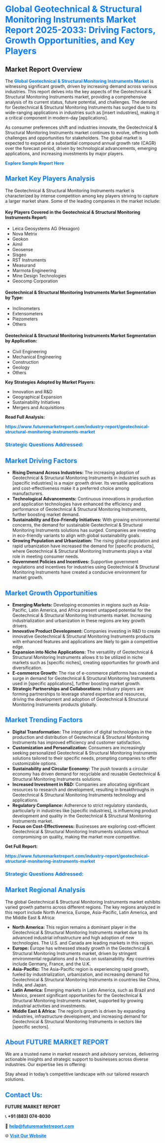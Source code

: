 <h1 style="color: #007BFF;">Global Geotechnical & Structural Monitoring Instruments Market Report 2025-2033: Driving Factors, Growth Opportunities, and Key Players</h1>

<section id="overview">
<h2>Market Report Overview</h2>
<p>The <a href="https://www.futuremarketreport.com/industry-report/geotechnical-structural-monitoring-instruments-market" style="color: #007BFF; text-decoration: none;"><strong>Global Geotechnical & Structural Monitoring Instruments Market</strong></a> is witnessing significant growth, driven by increasing demand across various industries. This report delves into the key aspects of the Geotechnical & Structural Monitoring Instruments market, providing a comprehensive analysis of its current status, future potential, and challenges. The demand for Geotechnical & Structural Monitoring Instruments has surged due to its wide-ranging applications in industries such as [insert industries], making it a critical component in modern-day [applications].</p>
<p>As consumer preferences shift and industries innovate, the Geotechnical & Structural Monitoring Instruments market continues to evolve, offering both challenges and opportunities for stakeholders. The global market is expected to expand at a substantial compound annual growth rate (CAGR) over the forecast period, driven by technological advancements, emerging applications, and increasing investments by major players.</p>
</section>

<section id="overview">
<p><a href="https://www.futuremarketreport.com/request-sample/reportId=27021" style="color: #007BFF; text-decoration: none;"><strong>Explore Sample Report Here</strong></a></p>
</section>

<section id="key-players">
<h2 style="color: #007BFF;">Market Key Players Analysis</h2>
<p>The Geotechnical & Structural Monitoring Instruments market is characterized by intense competition among key players striving to capture a larger market share. Some of the leading companies in the market include:</p>
<h4>Key Players Covered in the Geotechnical & Structural Monitoring Instruments Report:</h4>
<ul><li>Leica Geosystems AG (Hexagon)</li><li>Nova Metrix</li><li>Geokon</li><li>Aimil</li><li>Geosense</li><li>Sisgeo</li><li>RST Instruments</li><li>Measurand</li><li>Marmota Engineering</li><li>Mine Design Technologies</li><li>Geocomp Corporation</li></ul>
<h4>Geotechnical & Structural Monitoring Instruments Market Segmentation by Type:</h4>
<ul><li>Inclinometers</li><li>Extensometers</li><li>Piezometers</li><li>Others</li></ul>

<h4>Geotechnical & Structural Monitoring Instruments Market Segmentation by Application:</h4>
<ul><li>Civil Engineering</li><li>Mechanical Engineering</li><li>Construction</li><li>Geology</li><li>Others</li></ul>
<p><strong>Key Strategies Adopted by Market Players:</strong></p>
<ul>
<li>Innovation and R&D</li>
<li>Geographical Expansion</li>
<li>Sustainability Initiatives</li>
<li>Mergers and Acquisitions</li>
</ul>
</section>

<section>
<p><strong>Read Full Analysis: </strong></p><a href="https://www.futuremarketreport.com/industry-report/geotechnical-structural-monitoring-instruments-market" style="color: #007BFF; text-decoration: none;"><strong>https://www.futuremarketreport.com/industry-report/geotechnical-structural-monitoring-instruments-market</strong></a>
<h3 style="color: #007BFF;">Strategic Questions Addressed:</h3>
</section>

<section id="driving-factors">
<h2 style="color: #007BFF;">Market Driving Factors</h2>
<ul>
<li><strong>Rising Demand Across Industries:</strong> The increasing adoption of Geotechnical & Structural Monitoring Instruments in industries such as [specific industries] is a major growth driver. Its versatile applications and cost-effectiveness make it a preferred choice among manufacturers.</li>
<li><strong>Technological Advancements:</strong> Continuous innovations in production and application technologies have enhanced the efficiency and performance of Geotechnical & Structural Monitoring Instruments, further boosting market demand.</li>
<li><strong>Sustainability and Eco-Friendly Initiatives:</strong> With growing environmental concerns, the demand for sustainable Geotechnical & Structural Monitoring Instruments solutions has surged. Companies are investing in eco-friendly variants to align with global sustainability goals.</li>
<li><strong>Growing Population and Urbanization:</strong> The rising global population and rapid urbanization have increased the demand for [specific products], where Geotechnical & Structural Monitoring Instruments plays a vital role in meeting consumer needs.</li>
<li><strong>Government Policies and Incentives:</strong> Supportive government regulations and incentives for industries using Geotechnical & Structural Monitoring Instruments have created a conducive environment for market growth.</li>
</ul>
</section>

<section id="growth-opportunities">
<h2 style="color: #007BFF;">Market Growth Opportunities</h2>
<ul>
<li><strong>Emerging Markets:</strong> Developing economies in regions such as Asia-Pacific, Latin America, and Africa present untapped potential for the Geotechnical & Structural Monitoring Instruments market. Increasing industrialization and urbanization in these regions are key growth drivers.</li>
<li><strong>Innovative Product Development:</strong> Companies investing in R&D to create innovative Geotechnical & Structural Monitoring Instruments products with enhanced features and applications are likely to gain a competitive edge.</li>
<li><strong>Expansion into Niche Applications:</strong> The versatility of Geotechnical & Structural Monitoring Instruments allows it to be utilized in niche markets such as [specific niches], creating opportunities for growth and diversification.</li>
<li><strong>E-commerce Growth:</strong> The rise of e-commerce platforms has created a surge in demand for Geotechnical & Structural Monitoring Instruments used in [specific applications], further boosting market growth.</li>
<li><strong>Strategic Partnerships and Collaborations:</strong> Industry players are forming partnerships to leverage shared expertise and resources, driving the development and adoption of Geotechnical & Structural Monitoring Instruments products globally.</li>
</ul>
</section>

<section id="trending-factors">
<h2 style="color: #007BFF;">Market Trending Factors</h2>
<ul>
<li><strong>Digital Transformation:</strong> The integration of digital technologies in the production and distribution of Geotechnical & Structural Monitoring Instruments has improved efficiency and customer satisfaction.</li>
<li><strong>Customization and Personalization:</strong> Consumers are increasingly seeking personalized Geotechnical & Structural Monitoring Instruments solutions tailored to their specific needs, prompting companies to offer customizable options.</li>
<li><strong>Sustainability and Circular Economy:</strong> The push towards a circular economy has driven demand for recyclable and reusable Geotechnical & Structural Monitoring Instruments solutions.</li>
<li><strong>Increased Investment in R&D:</strong> Companies are allocating significant resources to research and development, resulting in breakthroughs in Geotechnical & Structural Monitoring Instruments technology and applications.</li>
<li><strong>Regulatory Compliance:</strong> Adherence to strict regulatory standards, particularly in industries like [specific industries], is influencing product development and quality in the Geotechnical & Structural Monitoring Instruments market.</li>
<li><strong>Focus on Cost-Effectiveness:</strong> Businesses are exploring cost-efficient Geotechnical & Structural Monitoring Instruments solutions without compromising on quality, making the market more competitive.</li>
</ul>
</section>

<section>
<p><strong>Get Full Report: </strong></p><a href="https://www.futuremarketreport.com/industry-report/geotechnical-structural-monitoring-instruments-market" style="color: #007BFF; text-decoration: none;"><strong>https://www.futuremarketreport.com/industry-report/geotechnical-structural-monitoring-instruments-market</strong></a>
<h3 style="color: #007BFF;">Strategic Questions Addressed:</h3>
</section>


<section id="regional-analysis">
<h2 style="color: #007BFF;">Market Regional Analysis</h2>
<p>The global Geotechnical & Structural Monitoring Instruments market exhibits varied growth patterns across different regions. The key regions analyzed in this report include North America, Europe, Asia-Pacific, Latin America, and the Middle East & Africa:</p>
<ul>
<li><strong>North America:</strong> This region remains a dominant player in the Geotechnical & Structural Monitoring Instruments market due to its advanced industrial infrastructure and high adoption of new technologies. The U.S. and Canada are leading markets in this region.</li>
<li><strong>Europe:</strong> Europe has witnessed steady growth in the Geotechnical & Structural Monitoring Instruments market, driven by stringent environmental regulations and a focus on sustainability. Key countries include Germany, France, and the U.K.</li>
<li><strong>Asia-Pacific:</strong> The Asia-Pacific region is experiencing rapid growth, fueled by industrialization, urbanization, and increasing demand for Geotechnical & Structural Monitoring Instruments in countries like China, India, and Japan.</li>
<li><strong>Latin America:</strong> Emerging markets in Latin America, such as Brazil and Mexico, present significant opportunities for the Geotechnical & Structural Monitoring Instruments market, supported by growing industrial activities and investments.</li>
<li><strong>Middle East & Africa:</strong> The region’s growth is driven by expanding industries, infrastructure development, and increasing demand for Geotechnical & Structural Monitoring Instruments in sectors like [specific sectors].</li>
</ul>
</section>

<footer>
<h2 style="color: #007BFF;">About FUTURE MARKET REPORT</h2>
<p>We are a trusted name in market research and advisory services, delivering actionable insights and strategic support to businesses across diverse industries. Our expertise lies in offering:</p>

<p>Stay ahead in today’s competitive landscape with our tailored research solutions.</p>

<h2 style="color: #007BFF;">Contact Us:</h2>
<p><strong>FUTURE MARKET REPORT</strong></p>
<p>📞 <strong>+91 (883) 074-8030</strong></p>
<p>📧 <strong><a href="mailto:help@futuremarketreport.com" style="color: #007BFF;">help@futuremarketreport.com</a></strong></p>
<p>🌐 <strong><a href="https://www.futuremarketreport.com/" style="color: #007BFF;">Visit Our Website</a></strong></p>
</footer>